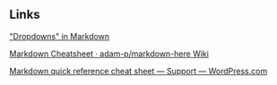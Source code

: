 ---
---

## Links

["Dropdowns" in Markdown](https://gist.github.com/citrusui/07978f14b11adada364ff901e27c7f61)

[Markdown Cheatsheet · adam-p/markdown-here Wiki](https://github.com/adam-p/markdown-here/wiki/Markdown-Cheatsheet)

[Markdown quick reference cheat sheet — Support — WordPress.com](https://en.support.wordpress.com/markdown-quick-reference/)